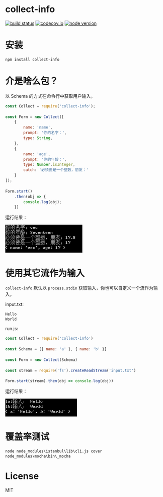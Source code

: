 # collect-info

[![build status][travis-image]][travis-url]
[![codecov.io][codecov-image]][codecov-url]
[![node version][node-image]][node-url]

[travis-image]: https://api.travis-ci.org/TorzoClub/collect-info.svg?branch=master
[travis-url]: https://travis-ci.org/TorzoClub/collect-info
[codecov-image]: https://img.shields.io/codecov/c/github/TorzoClub/collect-info/master.svg
[codecov-url]: https://codecov.io/github/TorzoClub/collect-info?branch=master
[node-image]: https://img.shields.io/badge/node.js-%3E=_6.x-green.svg
[node-url]: http://nodejs.org/download/


# 安装

```
npm install collect-info
```

# 介是啥么包？

以 Schema 的方式在命令行中获取用户输入。

```javascript
const Collect = require('collect-info');

const Form = new Collect([
	{
		name: 'name',
		prompt: '你的名字：',
		type: String,
	},
	{
		name: 'age',
		prompt: '你的年龄：',
		type: Number.isInteger,
		catch: '必须要是一个整数，朋友：'
	}
]);

Form.start()
	.then(obj => {
		console.log(obj);
	})

```

运行结果：

![run result](./resource/run.png)

# 使用其它流作为输入

`collect-info` 默认以 `process.stdin` 获取输入，你也可以自定义一个流作为输入。

input.txt:
```
Hello
World
```

run.js:
```javascript
const Collect = require('collect-info')

const Schema = [{ name: 'a' }, { name: 'b' }]

const Form = new Collect(Schema)

const stream = require('fs').createReadStream('input.txt')

Form.start(stream).then(obj => console.log(obj))
```

运行结果：

![other-stream](./resource/other-stream.png)


# 覆盖率测试

```
node node_modules\istanbul\lib\cli.js cover node_modules\mocha\bin\_mocha
```

# License

MIT
